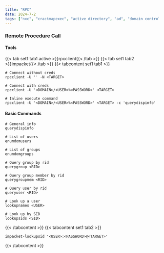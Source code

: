 ```yaml
---
title: "RPC"
date: 2024-7-2
tags: ["nxc", "crackmapexec", "active directory", "ad", "domain controller", "Windows", "smb", "ldap", "winrm", "impacket"]
---
```


### Remote Procedure Call

#### Tools

{{< tab set1 tab1 active >}}rpcclient{{< /tab >}}
{{< tab set1 tab2 >}}impacket{{< /tab >}}
{{< tabcontent set1 tab1 >}}

<div>

```console
# Connect without creds
rpcclient -U '' -N <TARGET>
```

```console
# Connect with creds
rpcclient -U '<DOMAIN>/<USER>%<PASSWORD>' <TARGET>
```

```console
# Inline execute command
rpcclient -U '<DOMAIN>/<USER>%<PASSWORD>' <TARGET> -c 'querydispinfo'
```

</div>

#### Basic Commands

<div>

```console
# General info
querydispinfo
```

```console
# List of users
enumdomusers
```

```console
# List of groups
enumdomgroups
```

```console
# Query group by rid
querygroup <RID>
```

```console
# Query group member by rid
querygroupmem <RID>
```

```console
# Query user by rid
queryuser <RID>
```

```console
# Look up a user
lookupnames <USER>
```

```console
# Look up by SID
lookupsids <SID>
```

</div>

{{< /tabcontent >}}
{{< tabcontent set1 tab2 >}}

```console
impacket-lookupsid '<USER>:<PASSWORD>@<TARGET>'
```

{{< /tabcontent >}}

<br>